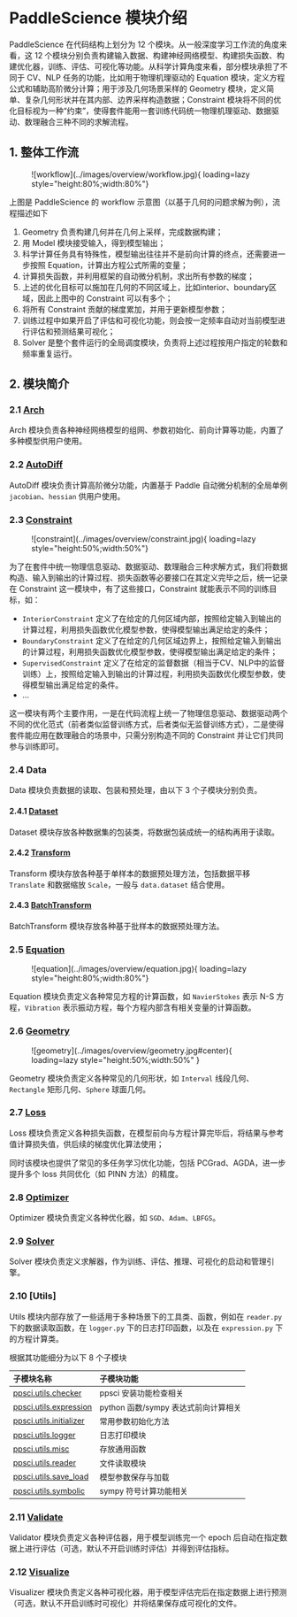 # PaddleScience 模块介绍

PaddleScience 在代码结构上划分为 12 个模块。从一般深度学习工作流的角度来看，这 12 个模块分别负责构建输入数据、构建神经网络模型、构建损失函数、构建优化器，训练、评估、可视化等功能。从科学计算角度来看，部分模块承担了不同于 CV、NLP 任务的功能，比如用于物理机理驱动的 Equation 模块，定义方程公式和辅助高阶微分计算；用于涉及几何场景采样的 Geometry 模块，定义简单、复杂几何形状并在其内部、边界采样构造数据；Constraint 模块将不同的优化目标视为一种“约束”，使得套件能用一套训练代码统一物理机理驱动、数据驱动、数理融合三种不同的求解流程。

## 1. 整体工作流

<figure markdown>
  ![workflow](../images/overview/workflow.jpg){ loading=lazy style="height:80%;width:80%"}
</figure>

上图是 PaddleScience 的 workflow 示意图（以基于几何的问题求解为例），流程描述如下

1. Geometry 负责构建几何并在几何上采样，完成数据构建；
2. 用 Model 模块接受输入，得到模型输出；
3. 科学计算任务具有特殊性，模型输出往往并不是前向计算的终点，还需要进一步按照 Equation，计算出方程公式所需的变量；
4. 计算损失函数，并利用框架的自动微分机制，求出所有参数的梯度；
5. 上述的优化目标可以施加在几何的不同区域上，比如interior、boundary区域，因此上图中的 Constraint 可以有多个；
6. 将所有 Constraint 贡献的梯度累加，并用于更新模型参数；
7. 训练过程中如果开启了评估和可视化功能，则会按一定频率自动对当前模型进行评估和预测结果可视化；
8. Solver 是整个套件运行的全局调度模块，负责将上述过程按用户指定的轮数和频率重复运行。

## 2. 模块简介

### 2.1 [Arch](./api/arch.md)

Arch 模块负责各种神经网络模型的组网、参数初始化、前向计算等功能，内置了多种模型供用户使用。

### 2.2 [AutoDiff](./api/autodiff.md)

AutoDiff 模块负责计算高阶微分功能，内置基于 Paddle 自动微分机制的全局单例 `jacobian`、`hessian` 供用户使用。

### 2.3 [Constraint](./api/constraint.md)

<figure markdown>
  ![constraint](../images/overview/constraint.jpg){ loading=lazy style="height:50%;width:50%"}
</figure>

为了在套件中统一物理信息驱动、数据驱动、数理融合三种求解方式，我们将数据构造、输入到输出的计算过程、损失函数等必要接口在其定义完毕之后，统一记录在 Constraint 这一模块中，有了这些接口，Constraint 就能表示不同的训练目标，如：

- `InteriorConstraint` 定义了在给定的几何区域内部，按照给定输入到输出的计算过程，利用损失函数优化模型参数，使得模型输出满足给定的条件；
- `BoundaryConstraint` 定义了在给定的几何区域边界上，按照给定输入到输出的计算过程，利用损失函数优化模型参数，使得模型输出满足给定的条件；
- `SupervisedConstraint` 定义了在给定的监督数据（相当于CV、NLP中的监督训练）上，按照给定输入到输出的计算过程，利用损失函数优化模型参数，使得模型输出满足给定的条件。
- ...

这一模块有两个主要作用，一是在代码流程上统一了物理信息驱动、数据驱动两个不同的优化范式（前者类似监督训练方式，后者类似无监督训练方式），二是使得套件能应用在数理融合的场景中，只需分别构造不同的 Constraint 并让它们共同参与训练即可。

### 2.4 Data

Data 模块负责数据的读取、包装和预处理，由以下 3 个子模块分别负责。

#### 2.4.1 [Dataset](./api/data/dataset.md)

Dataset 模块存放各种数据集的包装类，将数据包装成统一的结构再用于读取。

#### 2.4.2 [Transform](./api/data/process/transform.md)

Transform 模块存放各种基于单样本的数据预处理方法，包括数据平移 `Translate` 和数据缩放 `Scale`，一般与 `data.dataset` 结合使用。

#### 2.4.3 [BatchTransform](./api/data/process/batch_transform.md)

BatchTransform 模块存放各种基于批样本的数据预处理方法。

### 2.5 [Equation](./api/equation.md)

<figure markdown>
  ![equation](../images/overview/equation.jpg){ loading=lazy style="height:80%;width:80%"}
</figure>

Equation 模块负责定义各种常见方程的计算函数，如 `NavierStokes` 表示 N-S 方程，`Vibration` 表示振动方程，每个方程内部含有相关变量的计算函数。

### 2.6 [Geometry](./api/geometry.md)

<figure markdown>
  ![geometry](../images/overview/geometry.jpg#center){ loading=lazy style="height:50%;width:50%" }
</figure>

Geometry 模块负责定义各种常见的几何形状，如 `Interval` 线段几何、`Rectangle` 矩形几何、`Sphere` 球面几何。

### 2.7 [Loss](./api/loss.md)

Loss 模块负责定义各种损失函数，在模型前向与方程计算完毕后，将结果与参考值计算损失值，供后续的梯度优化算法使用；

同时该模块也提供了常见的多任务学习优化功能，包括 PCGrad、AGDA，进一步提升多个 loss 共同优化（如 PINN 方法）的精度。

### 2.8 [Optimizer](./api/optimizer.md)

Optimizer 模块负责定义各种优化器，如 `SGD`、`Adam`、`LBFGS`。

### 2.9 [Solver](./api/solver.md)

Solver 模块负责定义求解器，作为训练、评估、推理、可视化的启动和管理引擎。

### 2.10 [Utils]

Utils 模块内部存放了一些适用于多种场景下的工具类、函数，例如在 `reader.py` 下的数据读取函数，在 `logger.py` 下的日志打印函数，以及在 `expression.py` 下的方程计算类。

根据其功能细分为以下 8 个子模块

| 子模块名称 | 子模块功能 |
| :-- | :-- |
| [ppsci.utils.checker](./api/utils/checker.md)| ppsci 安装功能检查相关 |
| [ppsci.utils.expression](./api/utils/expression.md)| python 函数/sympy 表达式前向计算相关 |
| [ppsci.utils.initializer](./api/utils/initializer.md)| 常用参数初始化方法 |
| [ppsci.utils.logger](./api/utils/logger.md)| 日志打印模块 |
| [ppsci.utils.misc](./api/utils/misc.md)| 存放通用函数 |
| [ppsci.utils.reader](./api/utils/reader.md)| 文件读取模块 |
| [ppsci.utils.save_load](./api/utils/save_load.md)| 模型参数保存与加载 |
| [ppsci.utils.symbolic](./api/utils/symbolic.md)| sympy 符号计算功能相关 |

### 2.11 [Validate](./api/validate.md)

Validator 模块负责定义各种评估器，用于模型训练完一个 epoch 后自动在指定数据上进行评估（可选，默认不开启训练时评估）并得到评估指标。

### 2.12 [Visualize](./api/visualize.md)

Visualizer 模块负责定义各种可视化器，用于模型评估完后在指定数据上进行预测（可选，默认不开启训练时可视化）并将结果保存成可视化的文件。
